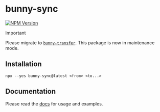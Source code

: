 # bunny-sync

[![NPM Version](https://img.shields.io/npm/v/bunny-sync?color=blue)](https://www.npmjs.com/package/bunny-sync)

> [!IMPORTANT]
> Please migrate to [`bunny-transfer`](https://github.com/jlarmstrongiv/bunny-transfer). This package is now in maintenance mode.

## Installation

```
npx --yes bunny-sync@latest <from> <to...>
```

## Documentation

Please read the [docs](https://bunny-launcher.net/bunny-transfer/quickstart/) for usage and examples.
